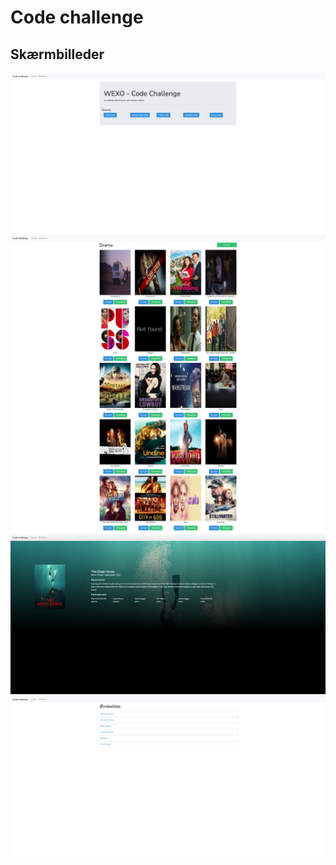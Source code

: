 <h1>Code challenge</h1>

## Skærmbilleder 
![alt text](screenshots/homepage.png)
![alt text](screenshots/showbygenre.png)
![alt text](screenshots/showinfo.png)
![alt text](screenshots/wishlist.png)
